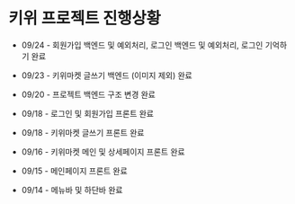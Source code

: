 # 키위 프로젝트 진행상황

- 09/24 - 회원가입 백엔드 및 예외처리, 로그인 백엔드 및 예외처리, 로그인 기억하기 완료 

- 09/23 - 키위마켓 글쓰기 백엔드 (이미지 제외) 완료

- 09/20 - 프로젝트 백엔드 구조 변경 완료 

- 09/18 - 로그인 및 회원가입 프론트 완료

- 09/18 - 키위마켓 글쓰기 프론트 완료

- 09/16 - 키위마켓 메인 및 상세페이지 프론트 완료

- 09/15 - 메인페이지 프론트 완료

- 09/14 - 메뉴바 및 하단바 완료
